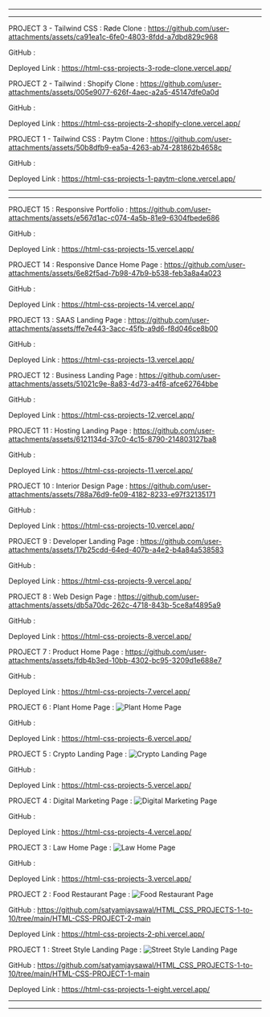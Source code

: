 


****

****

PROJECT 3 - Tailwind CSS : Røde Clone :
https://github.com/user-attachments/assets/ca91ea1c-6fe0-4803-8fdd-a7dbd829c968

GitHub :

Deployed Link : https://html-css-projects-3-rode-clone.vercel.app/



PROJECT 2 - Tailwind : Shopify Clone :
https://github.com/user-attachments/assets/005e9077-626f-4aec-a2a5-45147dfe0a0d

GitHub :

Deployed Link : https://html-css-projects-2-shopify-clone.vercel.app/



PROJECT 1 - Tailwind CSS : Paytm Clone :
https://github.com/user-attachments/assets/50b8dfb9-ea5a-4263-ab74-281862b4658c

GitHub :

Deployed Link : https://html-css-projects-1-paytm-clone.vercel.app/











****
****


PROJECT 15 : Responsive Portfolio : 
https://github.com/user-attachments/assets/e567d1ac-c074-4a5b-81e9-6304fbede686

GitHub :

Deployed Link : https://html-css-projects-15.vercel.app/


PROJECT 14 : Responsive Dance Home Page :
https://github.com/user-attachments/assets/6e82f5ad-7b98-47b9-b538-feb3a8a4a023

GitHub :

Deployed Link : https://html-css-projects-14.vercel.app/

PROJECT 13 : SAAS Landing Page :
https://github.com/user-attachments/assets/ffe7e443-3acc-45fb-a9d6-f8d046ce8b00

GitHub :

Deployed Link : https://html-css-projects-13.vercel.app/


PROJECT 12 : Business Landing Page :
https://github.com/user-attachments/assets/51021c9e-8a83-4d73-a4f8-afce62764bbe

GitHub :

Deployed Link : https://html-css-projects-12.vercel.app/


PROJECT 11 : Hosting Landing Page :
https://github.com/user-attachments/assets/6121134d-37c0-4c15-8790-214803127ba8

GitHub :

Deployed Link : https://html-css-projects-11.vercel.app/



PROJECT 10 : Interior Design Page :
https://github.com/user-attachments/assets/788a76d9-fe09-4182-8233-e97f32135171

GitHub :

Deployed Link : https://html-css-projects-10.vercel.app/

PROJECT 9 : Developer Landing Page :
https://github.com/user-attachments/assets/17b25cdd-64ed-407b-a4e2-b4a84a538583

GitHub :

Deployed Link : https://html-css-projects-9.vercel.app/


PROJECT 8 : Web Design Page :
https://github.com/user-attachments/assets/db5a70dc-262c-4718-843b-5ce8af4895a9

GitHub :

Deployed Link : https://html-css-projects-8.vercel.app/


PROJECT 7 : Product Home Page :
https://github.com/user-attachments/assets/fdb4b3ed-10bb-4302-bc95-3209d1e688e7

GitHub :

Deployed Link : https://html-css-projects-7.vercel.app/


PROJECT 6 : Plant Home Page :
![Plant Home Page](https://github.com/user-attachments/assets/01b582e4-8bf0-43a7-8d1a-577152638524)

GitHub :

Deployed Link : https://html-css-projects-6.vercel.app/


PROJECT 5 : Crypto Landing Page :
![Crypto Landing Page](https://github.com/user-attachments/assets/d013409e-11af-41a2-96d1-87f27d5585db)

GitHub :

Deployed Link : https://html-css-projects-5.vercel.app/



PROJECT 4 : Digital Marketing Page :
![Digital Marketing Page](https://github.com/user-attachments/assets/a921e5c7-5903-4548-819b-689554d054d7)


GitHub :

Deployed Link : https://html-css-projects-4.vercel.app/


PROJECT 3 : Law Home Page :
![Law Home Page](https://github.com/user-attachments/assets/1423ff14-f8a3-4fde-9714-ecd1779d9bb9)

GitHub :

Deployed Link : https://html-css-projects-3.vercel.app/


PROJECT 2 : Food Restaurant Page :
![Food Restaurant Page](https://github.com/user-attachments/assets/9ff55d20-aee7-4a52-b236-1223cbe8eb4a)

GitHub : https://github.com/satyamjaysawal/HTML_CSS_PROJECTS-1-to-10/tree/main/HTML-CSS-PROJECT-2-main

Deployed Link : https://html-css-projects-2-phi.vercel.app/


PROJECT 1 : Street Style Landing Page :
![Street Style Landing Page](https://github.com/user-attachments/assets/19498af8-db54-46d1-bfc3-bc360bfa098e)

GitHub : https://github.com/satyamjaysawal/HTML_CSS_PROJECTS-1-to-10/tree/main/HTML-CSS-PROJECT-1-main

Deployed Link : https://html-css-projects-1-eight.vercel.app/



****
****
























 
